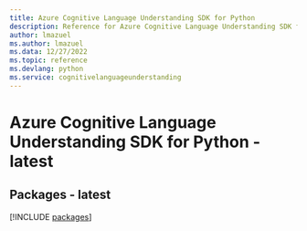 ```yaml
---
title: Azure Cognitive Language Understanding SDK for Python
description: Reference for Azure Cognitive Language Understanding SDK for Python
author: lmazuel
ms.author: lmazuel
ms.data: 12/27/2022
ms.topic: reference
ms.devlang: python
ms.service: cognitivelanguageunderstanding
---
```

# Azure Cognitive Language Understanding SDK for Python - latest
## Packages - latest
[!INCLUDE [packages](cognitive-language-understanding-index.md)]